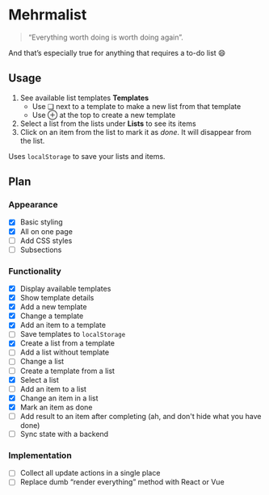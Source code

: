 # Mehrmalist

> “Everything worth doing is worth doing again”. 

And that’s especially true for anything that requires a to-do list 😄


## Usage

1. See available list templates **Templates**
	* Use ❏ next to a template to make a new list from that template
	* Use ⊕ at the top to create a new template 
2. Select a list from the lists under **Lists** to see its items
3. Click on an item from the list to mark it as _done_. It will disappear from the list.

Uses `localStorage` to save your lists and items.

## Plan

### Appearance

- [x] Basic styling
- [x] All on one page
- [ ] Add CSS styles
- [ ] Subsections

### Functionality

- [x] Display available templates
- [x] Show template details
- [x] Add a new template
- [x] Change a template
- [x] Add an item to a template
- [ ] Save templates to `localStorage`
- [x] Create a list from a template
- [ ] Add a list without template
- [ ] Change a list
- [ ] Create a template from a list
- [x] Select a list
- [ ] Add an item to a list
- [x] Change an item in a list
- [x] Mark an item as done
- [ ] Add result to an item after completing (ah, and don't hide what you have done)
- [ ] Sync state with a backend

### Implementation

- [ ] Collect all update actions in a single place
- [ ] Replace dumb “render everything” method with React or Vue
